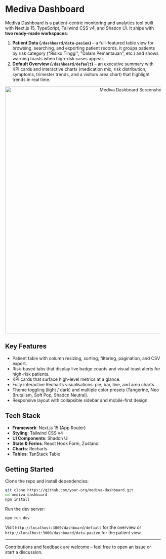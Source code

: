 # Mediva Dashboard

Mediva Dashboard is a patient-centric monitoring and analytics tool built with Next.js 15, TypeScript, Tailwind CSS v4, and Shadcn UI. It ships with **two ready-made workspaces**:

1. **Patient Data (`/dashboard/data-pasien`)** – a full-featured table view for browsing, searching, and exporting patient records. It groups patients by risk category ("Risiko Tinggi", "Dalam Pemantauan", etc.) and shows warning toasts when high-risk cases appear.
2. **Default Overview (`/dashboard/default`)** – an executive summary with KPI cards and interactive charts (medication mix, risk distribution, symptoms, trimester trends, and a visitors area chart) that highlight trends in real time.

<p align="center">
  <img src="media/dashboard.png" alt="Mediva Dashboard Screenshot" width="800" />
</p>

## Key Features

- Patient table with column resizing, sorting, filtering, pagination, and CSV export.
- Risk-based tabs that display live badge counts and visual toast alerts for high-risk patients.
- KPI cards that surface high-level metrics at a glance.
- Fully interactive Recharts visualisations: pie, bar, line, and area charts.
- Theme toggling (light / dark) and multiple color presets (Tangerine, Neo Brutalism, Soft Pop, Shadcn Neutral).
- Responsive layout with collapsible sidebar and mobile-first design.

## Tech Stack

- **Framework**: Next.js 15 (App Router)
- **Styling**: Tailwind CSS v4
- **UI Components**: Shadcn UI
- **State & Forms**: React Hook Form, Zustand
- **Charts**: Recharts
- **Tables**: TanStack Table

## Getting Started

Clone the repo and install dependencies:

```bash
git clone https://github.com/your-org/mediva-dashboard.git
cd mediva-dashboard
npm install
```

Run the dev server:

```bash
npm run dev
```

Visit `http://localhost:3000/dashboard/default` for the overview or `http://localhost:3000/dashboard/data-pasien` for the patient view.

---

Contributions and feedback are welcome – feel free to open an issue or start a discussion.
